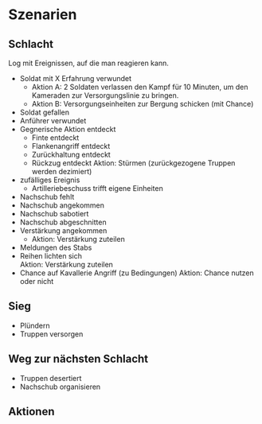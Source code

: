 ﻿# Szenarien
## Schlacht
Log mit Ereignissen, auf die man reagieren kann.
- Soldat mit X Erfahrung verwundet  
	- Aktion A: 2 Soldaten verlassen den Kampf für 10 Minuten, um den Kameraden zur Versorgungslinie zu bringen.
	- Aktion B: Versorgungseinheiten zur Bergung schicken (mit Chance)
- Soldat gefallen
- Anführer verwundet
- Gegnerische Aktion entdeckt
	- Finte entdeckt
	- Flankenangriff entdeckt
	- Zurückhaltung entdeckt
	- Rückzug entdeckt
		Aktion: Stürmen (zurückgezogene Truppen werden dezimiert)
- zufälliges Ereignis
	- Artilleriebeschuss trifft eigene Einheiten
- Nachschub fehlt
- Nachschub angekommen
- Nachschub sabotiert
- Nachschub abgeschnitten
- Verstärkung angekommen  
	- Aktion: Verstärkung zuteilen
- Meldungen des Stabs
- Reihen lichten sich  
	Aktion: Verstärkung zuteilen
- Chance auf Kavallerie Angriff (zu Bedingungen)
	Aktion: Chance nutzen oder nicht

## Sieg
- Plündern
- Truppen versorgen

## Weg zur nächsten Schlacht

- Truppen desertiert
- Nachschub organisieren

## Aktionen